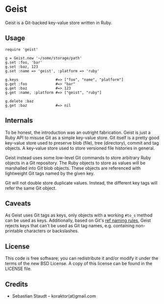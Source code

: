Geist
=====

Geist is a Git-backed key-value store written in Ruby.

## Usage

    require 'geist'

    g = Geist.new '~/some/storage/path'
    g.set :foo, 'bar'
    g.set :baz, 123
    g.set :name => 'geist', :platform => 'ruby'

    g.keys                 #=> ["foo", "name", "platform"]
    g.get :foo             #=> "bar"
    g.get :baz             #=> 123
    g.get :name, :platform #=> ["geist", "ruby"]

    g.delete :baz
    g.get :baz             #=> nil

## Internals

To be honest, the introduction was an outright fabrication. Geist is just a
Ruby API to misuse Git as a simple key-value store. Git itself is a pretty good
key-value store used to preserve blob (file), tree (directory), commit and tag
objects. A key-value store used to store versioned file histories in general.

Geist instead uses some low-level Git commands to store arbitrary Ruby objects
in a Git repository. The Ruby objects to store as values will be marshalled
into Git blob objects. These objects are referenced with lightweight Git tags
named by the given key.

Git will not double store duplicate values. Instead, the different key tags
will refer the same Git object.

## Caveats

As Geist uses Git tags as keys, only objects with a working `#to_s` method can
be used as keys. Additionally, based on Git's [ref naming rules][1], Geist
rejects keys that can't be used as Git tag names, e.g. containing non-printable
characters or backslashes.

## License

This code is free software; you can redistribute it and/or modify it under the
terms of the new BSD License. A copy of this license can be found in the
LICENSE file.

## Credits

 * Sebastian Staudt – koraktor(at)gmail.com

 [1]: http://www.kernel.org/pub/software/scm/git/docs/git-check-ref-format.html
